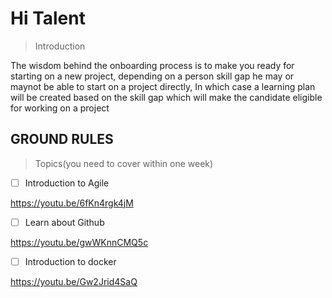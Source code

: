 # Hi Talent
> Introduction
> 
The wisdom behind the onboarding process is to make you ready for starting on a new project, depending on a person skill gap he may or maynot be able to start on a project directly, In which case a learning plan will be created based on the skill gap which will make the candidate eligible for working on a project

## GROUND RULES

>Topics(you need to cover within one week)

- [ ]  Introduction to Agile

https://youtu.be/6fKn4rgk4jM

- [ ] Learn about Github

https://youtu.be/gwWKnnCMQ5c

- [ ] Introduction to docker

https://youtu.be/Gw2Jrid4SaQ
